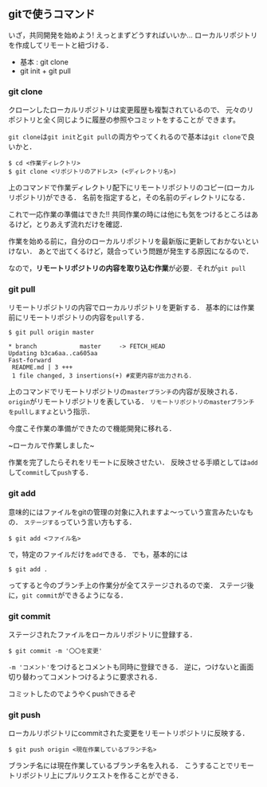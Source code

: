 ## gitで使うコマンド
いざ，共同開発を始めよう!
えっとまずどうすればいいか...
ローカルリポジトリを作成してリモートと紐づける．
- 基本 : git clone 
- git init + git pull

### git clone
クローンしたローカルリポジトリは変更履歴も複製されているので、
元々のリポジトリと全く同じように履歴の参照やコミットをすることが
できます。

`git clone`は`git init`と`git pull`の両方やってくれるので基本は`git clone`で良いかと．

```
$ cd <作業ディレクトリ>
$ git clone <リポジトリのアドレス> (<ディレクトリ名>)
```
上のコマンドで作業ディレクトリ配下にリモートリポジトリのコピー(ローカルリポジトリ)ができる．
名前を指定すると，その名前のディレクトリになる．

これで一応作業の準備はできた!!
共同作業の時には他にも気をつけるところはあるけど，とりあえず流れだけを確認．

作業を始める前に，自分のローカルリポジトリを最新版に更新しておかないといけない．
あとで出てくるけど，競合っていう問題が発生する原因になるので．

なので，**リモートリポジトリの内容を取り込む作業**が必要．それが`git pull`

### git pull
リモートリポジトリの内容でローカルリポジトリを更新する．
基本的には作業前にリモートリポジトリの内容を`pull`する．
```
$ git pull origin master

* branch            master     -> FETCH_HEAD
Updating b3ca6aa..ca605aa
Fast-forward
 README.md | 3 +++
 1 file changed, 3 insertions(+) #変更内容が出力される．
```
上のコマンドでリモートリポジトリの`masterブランチ`の内容が反映される．
`origin`がリモートリポジトリを表している．
`リモートリポジトリのmasterブランチをpullしますよ`という指示．

今度こそ作業の準備ができたので機能開発に移れる．


~ローカルで作業しました~


作業を完了したらそれをリモートに反映させたい．
反映させる手順としては`add`して`commit`して`push`する．
### git add 
意味的にはファイルをgitの管理の対象に入れますよ〜っていう宣言みたいなもの．
`ステージする`っていう言い方もする．

```
$ git add <ファイル名> 
```
で，特定のファイルだけを`add`できる．
でも，基本的には
```
$ git add . 
```
ってすると今のブランチ上の作業分が全てステージされるので楽．
ステージ後に，`git commit`ができるようになる．

### git commit 
ステージされたファイルをローカルリポジトリに登録する．

```
$ git commit -m '〇〇を変更'
```
`-m 'コメント'`をつけるとコメントも同時に登録できる．
逆に，つけないと画面切り替わってコメントつけるように要求される．

コミットしたのでようやくpushできるぞ
### git push
ローカルリポジトリにcommitされた変更をリモートリポジトリに反映する．
```
$ git push origin <現在作業しているブランチ名>
```
ブランチ名には現在作業しているブランチ名を入れる．
こうすることでリモートリポジトリ上にプルリクエストを作ることができる．
